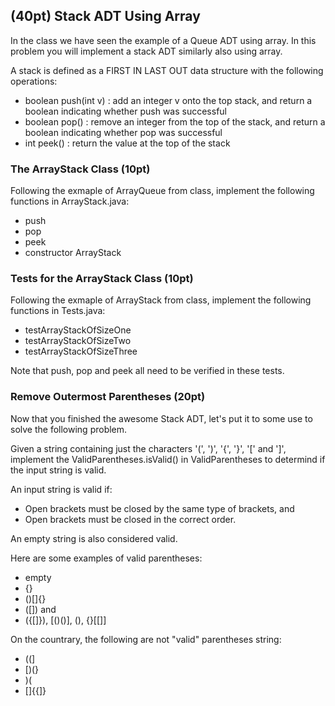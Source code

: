## (40pt) Stack ADT Using Array

In the class we have seen the example of a Queue ADT using array. In this problem you will implement a stack ADT similarly also using array.

A stack is defined as a FIRST IN LAST OUT data structure with the following operations:

- boolean push(int v) : add an integer v onto the top stack, and return a boolean indicating whether push was successful
- boolean pop() : remove an integer from the top of the stack, and return a boolean indicating whether pop was successful
- int peek() : return the value at the top of the stack

### The ArrayStack Class (10pt)

Following the exmaple of ArrayQueue from class, implement the following functions in ArrayStack.java:
- push
- pop
- peek
- constructor ArrayStack

### Tests for the ArrayStack Class (10pt)

Following the exmaple of ArrayStack from class, implement the following functions in Tests.java:
- testArrayStackOfSizeOne
- testArrayStackOfSizeTwo
- testArrayStackOfSizeThree

Note that push, pop and peek all need to be verified in these tests.

### Remove Outermost Parentheses (20pt)

Now that you finished the awesome Stack ADT, let's put it to some use to solve the following problem.

Given a string containing just the characters '(', ')', '{', '}', '[' and ']', implement the ValidParentheses.isValid() in ValidParentheses to determind if the input string is valid.

An input string is valid if:

- Open brackets must be closed by the same type of brackets, and 
- Open brackets must be closed in the correct order.

An empty string is also considered valid.

Here are some examples of valid parentheses:
- empty
- {}
- ()[]{}
- ([]) and []()
- ({[]}), [()()], ()[](), {}[[]]

On the countrary, the following are not "valid" parentheses string:
- ((]
- [)(}
- )(
- []{{]}




